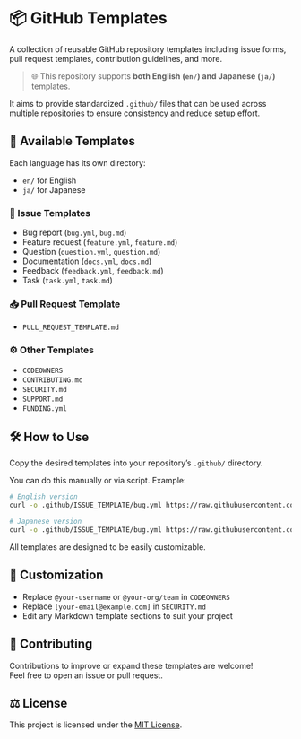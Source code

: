 # 📦 GitHub Templates

A collection of reusable GitHub repository templates including issue forms, pull request templates, contribution guidelines, and more.

> 🌐 This repository supports **both English (`en/`) and Japanese (`ja/`)** templates.

It aims to provide standardized `.github/` files that can be used across multiple repositories to ensure consistency and reduce setup effort.

## 🧰 Available Templates

Each language has its own directory:

- `en/` for English
- `ja/` for Japanese

### 📝 Issue Templates

- Bug report (`bug.yml`, `bug.md`)
- Feature request (`feature.yml`, `feature.md`)
- Question (`question.yml`, `question.md`)
- Documentation (`docs.yml`, `docs.md`)
- Feedback (`feedback.yml`, `feedback.md`)
- Task (`task.yml`, `task.md`)

### 📥 Pull Request Template

- `PULL_REQUEST_TEMPLATE.md`

### ⚙️ Other Templates

- `CODEOWNERS`
- `CONTRIBUTING.md`
- `SECURITY.md`
- `SUPPORT.md`
- `FUNDING.yml`

## 🛠️ How to Use

Copy the desired templates into your repository’s `.github/` directory.

You can do this manually or via script. Example:

```bash
# English version
curl -o .github/ISSUE_TEMPLATE/bug.yml https://raw.githubusercontent.com/optiflowic/github-templates/main/en/.github/ISSUE_TEMPLATE/bug.yml

# Japanese version
curl -o .github/ISSUE_TEMPLATE/bug.yml https://raw.githubusercontent.com/optiflowic/github-templates/main/ja/.github/ISSUE_TEMPLATE/bug.yml
```

All templates are designed to be easily customizable.

## 📝 Customization

- Replace `@your-username` or `@your-org/team` in `CODEOWNERS`
- Replace `[your-email@example.com]` in `SECURITY.md`
- Edit any Markdown template sections to suit your project

## 🤝 Contributing

Contributions to improve or expand these templates are welcome!  
Feel free to open an issue or pull request.

## ⚖️ License

This project is licensed under the [MIT License](./LICENSE).
